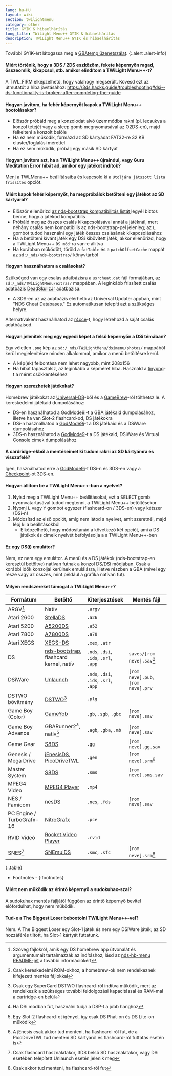 ```yaml
---
lang: hu-HU
layout: wiki
section: twilightmenu
category: other
title: GYIK & hibaelhárítás
long_title: TWiLight Menu++ GYIK & hibaelhárítás
description: TWiLight Menu++ GYIK és hibaelhárítás
---
```


További GYIK-ért látogassa meg a [GBAtemp üzenetszálat](https://gbatemp.net/threads/ds-i-3ds-twilight-menu-gui-for-ds-i-games-and-ds-i-menu-replacement.472200/).
{:.alert .alert-info}

#### Miért történik, hogy a 3DS / 2DS eszközöm, fekete képernyőn ragad, összeomlik, kikapcsol, stb. amikor elindítom a TWiLight Menu++-t?
A TWL_FIRM elképzelhető, hogy valahogy megsérült. Kövesd ezt az útmutatót a hiba javításához: <https://3ds.hacks.guide/troubleshooting#dsi--ds-functionality-is-broken-after-completing-the-guide>

#### Hogyan javítom, ha fehér képernyőt kapok a TWiLight Menu++ bootolásakor?
- Először próbáld meg a konzolodat alvó üzemmódba rakni (pl. lecsukva a konzol tetejét vagy a sleep gomb megnyomásával az O2DS-en), majd felkelteni a konzolt belőle
- Ha ez nem működik, formázd az SD kártyádat FAT32-re 32 KB cluster/foglalási mérettel
- Ha ez sem működik, próbálj egy másik SD kártyát

#### Hogyan javítom azt, ha a TWiLight Menu++ újraindul, vagy Guru Meditation Error hibát ad, amikor egy játékot indítok?
Menj a TWLMenu++ beállításaiba és kapcsold ki a `Utoljára játszott lista frissítés` opciót.

#### Miért kapok fehér képernyőt, ha megpróbálok betölteni egy játékot az SD kártyáról?
- Először ellenőrizd [az nds-bootstrap kompatibilitás listát ](https://docs.google.com/spreadsheets/d/1LRTkXOUXraTMjg1eedz_f7b5jiuyMv2x6e_jY_nyHSc/htmlview#gid=0) legyél biztos benne, hogy a játékod kompatiblis
- Próbáld meg az összes csalás kikapcsolásával annál a játéknál, mert néhány csalás nem kompatibilis az nds-bootstrap-pel jelenleg; az <kbd class="l">L</kbd> gombot tudod használni egy játék összes csalásának kikapcsolásához
- Ha a betölteni kívánt játék egy DSi kibővített játék, akkor ellenőrizd, hogy a TWiLight Menu++ `DS mód`-ra van-e állítva
- Ha korábban működött, töröld a `fatTable` és a `patchOffsetCache` mappát az `sd:/_nds/nds-bootstrap/` könyvtárból

#### Hogyan használhatom a csalásokat?
Szükséged van egy csalás adatbázisra a `usrcheat.dat` fájl formájában, az `sd:/_nds/TWiLightMenu/extras/` mappában. A leginkább frissített csalás adatbázis [DeadSkullzJr ](https://gbatemp.net/threads/deadskullzjrs-flashcart-cheat-databases.488711/) adatbázisa.
- A 3DS-en az az adatbázis elérhető az Universal Updater appban, mint "NDS Cheat Databases." Ez automatikusan telepíti azt a szükséges helyre.

Alternatívaként használhatod az [r4cce](http://hp.vector.co.jp/authors/VA013928/soft_en.html)-t, hogy létrehozd a saját csalás adatbázisod.

#### Hogyan jelenítek meg egy egyedi képet a felső képernyőn a DSi témában?
Egy véletlen `.png` kép az `sd:/_nds/TWiLightMenu/dsimenu/photos/` mappából kerül megjelenítésre minden alkalommal, amikor a menü betöltésre kerül.

- A kép(ek) felbontása nem lehet nagyobb, mint 208x156
- Ha hibát tapasztalsz, az leginkább a képméret hiba. Használd a [tinypng](https://tinypng.com)-t a méret csökkentéséhez

#### Hogyan szerezhetek játékokat?
Homebrew játékokat az [Universal-DB](https://db.universal-team.net/ds)-ből és a [GameBrew](https://www.gamebrew.org/wiki/List_of_DS_homebrew_applications)-ról tölthetsz le. A kereskedelmi játékaid dumpolásához:
- DS-en használhatod a [GodMode9i](https://github.com/DS-Homebrew/GodMode9i/releases)-t a GBA játékaid dumpolásához, illetve ha van Slot-2 flashcard-od, DS játékokra
- DSi-n használhatod a [GodMode9i](https://github.com/DS-Homebrew/GodMode9i/releases)-t a DS játékaid és a DSiWare dumpolásához
- 3DS-n használhatod a [GodMode9](https://github.com/d0k3/GodMode9/releases)-t a DS játékaid, DSiWare és Virtual Console címek dumpolásához

#### A cardridge-ekből a mentéseimet ki tudom rakni az SD kártyámra és visszafelé?
Igen, használhatod erre a [GodMode9i](https://github.com/DS-Homebrew/GodMode9i/releases)-t DSi-n és 3DS-en vagy a [Checkpoint](https://github.com/FlagBrew/Checkpoint/releases)-ot 3DS-en.

#### Hogyan állítom be a TWiLight Menu++-ban a nyelvet?
1. Nyisd meg a TWiLight Menu++ beállításokat, ezt a <kbd>SELECT</kbd> gomb nyomvatartásával tudod megtenni, a TWiLight Menu++ betöltésekor
1. Nyomj <kbd class="l">L</kbd> vagy <kbd class="face">Y</kbd> gombot egyszer (flashcard-on / 3DS-en) vagy kétszer (DSi-n)
1. Módosítsd az első opciót, amíg nem látod a nyelvet, amit szeretnél, majd lépj ki a beállításokból
   - Elképzelhető, hogy módosítanád a következő két opciót, ami a DS játékok és címeik nyelvét befolyásolja a a TWiLight Menu++-ben

#### Ez egy DS(i) emulátor?
Nem, ez nem egy emulátor. A menü és a DS játékok (nds-bootstrap-en keresztül betöltve) natívan futnak a konzol DS/DSi módjában. Csak a korábbi idők konzoljai kerülnek emulálásra, illetve részben a GBA (mivel egy része vagy az összes, mint például a grafika natívan fut).

#### Milyen rendszereket támogat a TWiLight Menu++?

| Formátum                  | Betöltő                                         | Kiterjesztések                         | Mentés fájl                        |
| ------------------------- | ----------------------------------------------- | -------------------------------------- | ---------------------------------- |
| ARGV[^1]                  | Natív                                           | `.argv`                                |                                    |
| Atari 2600                | [StellaDS][stellads]                            | `.a26`                                 |                                    |
| Atari 5200                | [A5200DS][a5200ds]                              | `.a52`                                 |                                    |
| Atari 7800                | [A7800DS][a7800ds]                              | `.a78`                                 |                                    |
| Atari XEGS                | [XEGS-DS][xegs-ds]                              | `.xex`, `.atr`                         |                                    |
| DS                        | [nds-bootstrap][ndsbs], flashcard kernel, natív | `.nds`, `.dsi`, `.ids`, `.srl`, `.app` | `saves/[rom neve].sav`[^2]         |
| DSiWare                   | [Unlaunch][unlaunch]                            | `.nds`, `.dsi`, `.ids`, `.srl`, `.app` | `[rom neve].pub`, `[rom neve].prv` |
| DSTWO bővítmény           | [DSTWO][dstwo][^3]                              | `.plg`                                 |                                    |
| Game Boy (Color)          | [GameYob][gameyob]                              | `.gb`, `.sgb`, `.gbc`                  | `[rom neve].sav`                   |
| Game Boy Advance          | [GBARunner2][gbarunner2][^4], natív[^5]         | `.agb`, `.gba`, `.mb`                  | `[rom neve].sav`                   |
| Game Gear                 | [S8DS][s8ds]                                    | `.gg`                                  | `[rom neve].gg.sav`                |
| Genesis / Mega Drive      | [jEnesisDS][jenesis], [PicoDriveTWL][pdtwl]     | `.gen`                                 | `[rom neve].srm`[^6]               |
| Master System             | [S8DS][s8ds]                                    | `.sms`                                 | `[rom neve].sms.sav`               |
| MPEG4 Video               | [MPEG4 Player][mpeg4player]                     | `.mp4`                                 |                                    |
| NES / Famicom             | [nesDS][nesds]                                  | `.nes`, `.fds`                         | `[rom neve].sav`                   |
| PC Engine / TurboGrafx-16 | [NitroGrafx][nitrografx]                        | `.pce`                                 |                                    |
| RVID Videó                | [Rocket Video Player][rvidplayer]               | `.rvid`                                |                                    |
| SNES[^7]                  | [SNEmulDS][snemulds]                            | `.smc`, `.sfc`                         | `[rom neve].srm`[^8]               |
{:.table}

- Footnotes -
{:footnotes}

#### Miért nem működik az érintő képernyő a sudokuhax-szal?
A sudokuhax mentés fájljától függően az érintő képernyő bevitel előfordulhat, hogy nem működik.

#### Tud-e a The Biggest Loser bebootolni TWiLight Menu++-vel?
Nem. A The Biggest Loser egy Slot-1 játék és nem egy DSiWare játék; az SD hozzáférés tiltott, ha Slot-1 kártyát futtatunk.

[^1]: Szöveg fájlokról, amik egy DS homebrew app útvonalát és argumentumait tartalmazzák az indításhoz, lásd az [nds-hb-menu README-jét](https://github.com/devkitPro/nds-hb-menu#passing-arguments) a további információkért
[^2]: Csak kereskedelmi ROM-okhoz, a homebrew-ok nem rendelkeznek kifejezett mentés fájlokkal
[^3]: Csak egy SuperCard DSTWO flashcard-ról indítva működik, mert az rendelkezik a szükséges további feldolgozási kapacitással és RAM-mal a cartridge-en belül
[^4]: Ha DSi módban fut, használni tudja a DSP-t a jobb hanghoz
[^5]: Egy Slot-2 flashcard-ot igényel, így csak DS Phat-on és DS Lite-on működik
[^6]: A jEnesis csak akkor tud menteni, ha flashcard-ról fut, de a PicoDriveTWL tud menteni SD kártyáról és flashcard-ról futtatás esetén is
[^7]: Csak flashcard használatakor, 3DS belső SD használatakor, vagy DSi esetében telepített Unlaunch esetén jelenik meg
[^8]: Csak akkor tud menteni, ha flashcard-ról fut

[a5200ds]: https://github.com/wavemotion-dave/A5200DS
[a7800ds]: https://github.com/wavemotion-dave/A7800DS
[dstwo]: http://eng.supercard.sc
[gameyob]: https://github.com/Drenn1/GameYob
[gbarunner2]: https://github.com/Gericom/GBARunner2
[jenesis]: https://www.gamebrew.org/wiki/JEnesisDS
[mpeg4player]: https://gbatemp.net/threads/544095
[ndsbs]: https://github.com/DS-Homebrew/nds-bootstrap
[nesds]: https://github.com/DS-Homebrew/NesDS
[nitrografx]: https://www.gamebrew.org/wiki/NitroGrafx
[pdtwl]: https://github.com/DS-Homebrew/PicoDriveTWL
[rvidplayer]: https://gbatemp.net/threads/539163
[s8ds]: https://www.gamebrew.org/wiki/S8DS
[snemulds]: https://www.gamebrew.org/wiki/SNEmulDS
[stellads]: https://github.com/wavemotion-dave/StellaDS
[unlaunch]: https://problemkaputt.de/unlaunch.htm
[xegs-ds]: https://github.com/wavemotion-dave/XEGS-DS
